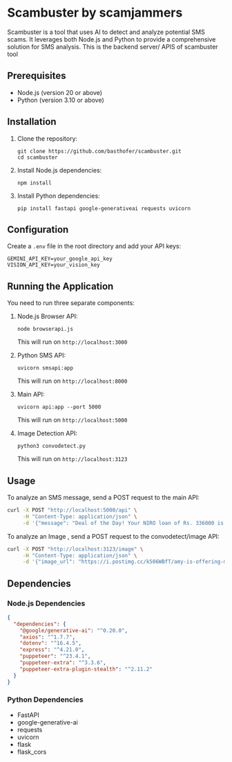 # Scambuster by scamjammers

Scambuster is a tool that uses AI to detect and analyze potential SMS scams. It leverages both Node.js and Python to provide a comprehensive solution for SMS analysis. This is the backend server/ APIS of scambuster tool

## Prerequisites

- Node.js (version 20 or above)
- Python (version 3.10 or above)

## Installation

1. Clone the repository:
   ```
   git clone https://github.com/basthofer/scambuster.git
   cd scambuster
   ```

2. Install Node.js dependencies:
   ```
   npm install
   ```

3. Install Python dependencies:
   ```
   pip install fastapi google-generativeai requests uvicorn
   ```

## Configuration

Create a `.env` file in the root directory and add your API keys:

```
GEMINI_API_KEY=your_google_api_key
VISION_API_KEY=your_vision_key
```

## Running the Application

You need to run three separate components:

1. Node.js Browser API:
   ```
   node browserapi.js
   ```
   This will run on `http://localhost:3000`

2. Python SMS API:
   ```
   uvicorn smsapi:app
   ```
   This will run on `http://localhost:8000`

3. Main API:
   ```
   uvicorn api:app --port 5000
   ```
   This will run on `http://localhost:5000`
4. Image Detection API:
   ```
   python3 convodetect.py
   ```
   This will run on `http://localhost:3123`
## Usage

To analyze an SMS message, send a POST request to the main API:

```bash
curl -X POST "http://localhost:5000/api" \
     -H "Content-Type: application/json" \
     -d '{"message": "Deal of the Day! Your NIRO loan of Rs. 336000 is ready! Tap into the best EMIs now. Claim your funds here- http://f49.bz/mKfvum - Finbud"}'
```
To analyze an Image , send a POST request to the convodetect/image API:

```bash
curl -X POST "http://localhost:3123/image" \
     -H "Content-Type: application/json" \
     -d '{"image_url": "https://i.postimg.cc/k506WBfT/amy-is-offering-me-a-job-as-a-music-promotion-optimizer-i-v0-amklp5ya6ntd1.webp"}'
```
## Dependencies

### Node.js Dependencies

```json
{
  "dependencies": {
    "@google/generative-ai": "^0.20.0",
    "axios": "^1.7.7",
    "dotenv": "^16.4.5",
    "express": "^4.21.0",
    "puppeteer": "^23.4.1",
    "puppeteer-extra": "^3.3.6",
    "puppeteer-extra-plugin-stealth": "^2.11.2"
  }
}
```

### Python Dependencies

- FastAPI
- google-generative-ai
- requests
- uvicorn
- flask
- flask_cors


